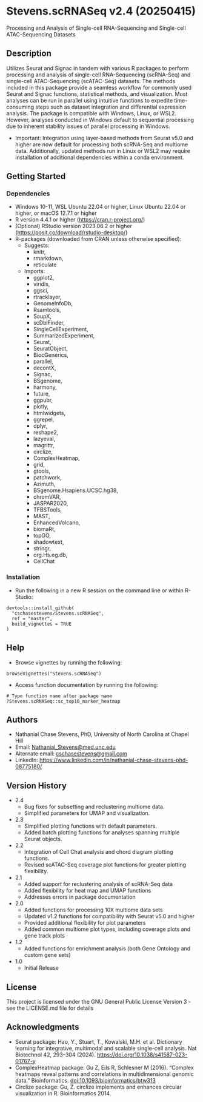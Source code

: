# Stevens.scRNASeq v2.4 (20250415)

Processing and Analysis of Single-cell RNA-Sequencing and Single-cell ATAC-Sequencing Datasets

## Description

Utilizes Seurat and Signac in tandem with various R packages to perform processing and analysis of single-cell RNA-Sequencing (scRNA-Seq) and single-cell ATAC-Sequencing (scATAC-Seq) datasets.    The methods included in this package provide a seamless workflow for commonly used Seurat and Signac functions, statistical methods, and visualization.    Most analyses can be run in parallel using intuitive functions to expedite time-consuming steps such as dataset integration and differential expression analysis.    The package is compatible with Windows, Linux, or WSL2. However, analyses conducted in Windows default to sequential processing due to inherent stability issues of parallel processing in Windows.

* Important: Integration using layer-based methods from Seurat v5.0 and higher are now default for processing both scRNA-Seq and multiome data. Additionally, updated methods run in Linux or WSL2 may require installation of additional dependencies within a conda environment.

## Getting Started

### Dependencies
* Windows 10-11, WSL Ubuntu 22.04 or higher, Linux Ubuntu 22.04 or higher, or macOS 12.7.1 or higher
* R version 4.4.1 or higher (https://cran.r-project.org/)
* (Optional) RStudio version 2023.06.2 or higher (https://posit.co/download/rstudio-desktop/)
* R-packages (downloaded from CRAN unless otherwise specified):
    * Suggests: 
        * knitr,
        * rmarkdown,
        * reticulate
    * Imports: 
        * ggplot2,
        * viridis,
        * ggsci,
        * rtracklayer,
        * GenomeInfoDb,
        * Rsamtools,
        * SoupX,
        * scDblFinder,
        * SingleCellExperiment,
        * SummarizedExperiment,
        * Seurat,
        * SeuratObject,
        * BiocGenerics,
        * parallel,
        * decontX,
        * Signac,
        * BSgenome,
        * harmony,
        * future,
        * ggpubr,
        * plotly,
        * htmlwidgets,
        * ggrepel,
        * dplyr,
        * reshape2,
        * lazyeval,
        * magrittr,
        * circlize,
        * ComplexHeatmap,
        * grid,
        * gtools,
        * patchwork,
        * Azimuth,
        * BSgenome.Hsapiens.UCSC.hg38,
        * chromVAR,
        * JASPAR2020,
        * TFBSTools,
        * MAST,
        * EnhancedVolcano,
        * biomaRt,
        * topGO,
        * shadowtext,
        * stringr,
        * org.Hs.eg.db,
        * CellChat

### Installation
* Run the following in a new R session on the command line or within R-Studio:

```
devtools::install_github(
  "cschasestevens/Stevens.scRNASeq", 
  ref = "master", 
  build_vignettes = TRUE
)
```

## Help
* Browse vignettes by running the following:

```
browseVignettes("Stevens.scRNASeq")
```

* Access function documentation by running the following:

```
# Type function name after package name
?Stevens.scRNASeq::sc_top10_marker_heatmap
```

## Authors

* Nathanial Chase Stevens, PhD, University of North Carolina at Chapel Hill
* Email: Nathanial_Stevens@med.unc.edu
* Alternate email: cschasestevens@gmail.com
* LinkedIn: https://www.linkedin.com/in/nathanial-chase-stevens-phd-08775180/

## Version History
* 2.4
    * Bug fixes for subsetting and reclustering multiome data.
    * Simplified parameters for UMAP and visualization.
* 2.3
    * Simplified plotting functions with default parameters.
    * Added batch plotting functions for analyses spanning multiple Seurat objects.
* 2.2
    * Integration of Cell Chat analysis and chord diagram plotting functions.
    * Revised scATAC-Seq coverage plot functions for greater plotting flexibility.
* 2.1
    * Added support for reclustering analysis of scRNA-Seq data
    * Added flexibility for heat map and UMAP functions
    * Addresses errors in package documentation
* 2.0
    * Added functions for processing 10X multiome data sets
    * Updated v1.2 functions for compatibility with Seurat v5.0 and higher
    * Provided additional flexibility for plot parameters
    * Added common multiome plot types, including coverage plots and gene track plots
* 1.2
    * Added functions for enrichment analysis (both Gene Ontology and custom gene sets)
* 1.0
    * Initial Release

## License

This project is licensed under the GNU General Public License Version 3 - see the LICENSE.md file for details

## Acknowledgments

* Seurat package: Hao, Y., Stuart, T., Kowalski, M.H. et al. Dictionary learning for integrative, multimodal and scalable single-cell analysis. Nat Biotechnol 42, 293–304 (2024). https://doi.org/10.1038/s41587-023-01767-y
* ComplexHeatmap package: Gu Z, Eils R, Schlesner M (2016). “Complex heatmaps reveal patterns and correlations in multidimensional genomic data.” Bioinformatics. <doi:10.1093/bioinformatics/btw313>
* Circlize package: Gu, Z. circlize implements and enhances circular visualization in R. Bioinformatics 2014.
